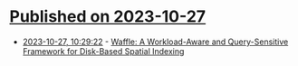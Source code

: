 # [Published on 2023-10-27](index.md)

* [2023-10-27, 10:29:22](https://lobste.rs/s/fhfb4u/waffle_workload_aware_query_sensitive) - [Waffle: A Workload-Aware and Query-Sensitive Framework for Disk-Based Spatial Indexing](https://dl.acm.org/doi/10.14778/3574245.3574253)
